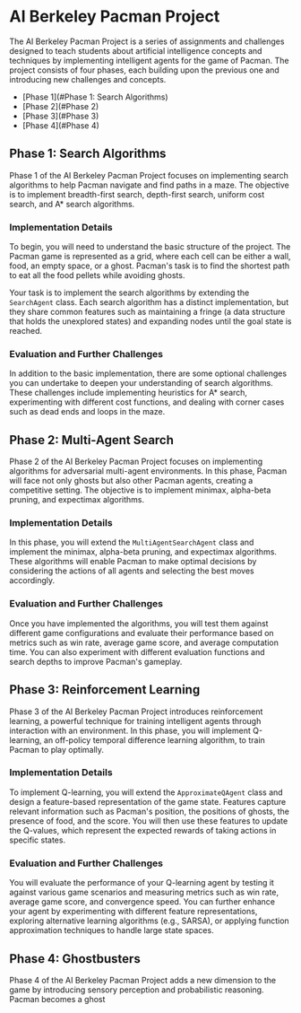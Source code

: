 # AI Berkeley Pacman Project

The AI Berkeley Pacman Project is a series of assignments and challenges designed to teach students about artificial intelligence concepts and techniques by implementing intelligent agents for the game of Pacman. The project consists of four phases, each building upon the previous one and introducing new challenges and concepts.

- [Phase 1](#Phase 1: Search Algorithms)
- [Phase 2](#Phase 2)
- [Phase 3](#Phase 3)
- [Phase 4](#Phase 4)


## Phase 1: Search Algorithms

Phase 1 of the AI Berkeley Pacman Project focuses on implementing search algorithms to help Pacman navigate and find paths in a maze. The objective is to implement breadth-first search, depth-first search, uniform cost search, and A* search algorithms.

### Implementation Details

To begin, you will need to understand the basic structure of the project. The Pacman game is represented as a grid, where each cell can be either a wall, food, an empty space, or a ghost. Pacman's task is to find the shortest path to eat all the food pellets while avoiding ghosts.

Your task is to implement the search algorithms by extending the `SearchAgent` class. Each search algorithm has a distinct implementation, but they share common features such as maintaining a fringe (a data structure that holds the unexplored states) and expanding nodes until the goal state is reached.

### Evaluation and Further Challenges

In addition to the basic implementation, there are some optional challenges you can undertake to deepen your understanding of search algorithms. These challenges include implementing heuristics for A* search, experimenting with different cost functions, and dealing with corner cases such as dead ends and loops in the maze.

## Phase 2: Multi-Agent Search

Phase 2 of the AI Berkeley Pacman Project focuses on implementing algorithms for adversarial multi-agent environments. In this phase, Pacman will face not only ghosts but also other Pacman agents, creating a competitive setting. The objective is to implement minimax, alpha-beta pruning, and expectimax algorithms.

### Implementation Details

In this phase, you will extend the `MultiAgentSearchAgent` class and implement the minimax, alpha-beta pruning, and expectimax algorithms. These algorithms will enable Pacman to make optimal decisions by considering the actions of all agents and selecting the best moves accordingly.

### Evaluation and Further Challenges

Once you have implemented the algorithms, you will test them against different game configurations and evaluate their performance based on metrics such as win rate, average game score, and average computation time. You can also experiment with different evaluation functions and search depths to improve Pacman's gameplay.

## Phase 3: Reinforcement Learning

Phase 3 of the AI Berkeley Pacman Project introduces reinforcement learning, a powerful technique for training intelligent agents through interaction with an environment. In this phase, you will implement Q-learning, an off-policy temporal difference learning algorithm, to train Pacman to play optimally.

### Implementation Details

To implement Q-learning, you will extend the `ApproximateQAgent` class and design a feature-based representation of the game state. Features capture relevant information such as Pacman's position, the positions of ghosts, the presence of food, and the score. You will then use these features to update the Q-values, which represent the expected rewards of taking actions in specific states.

### Evaluation and Further Challenges

You will evaluate the performance of your Q-learning agent by testing it against various game scenarios and measuring metrics such as win rate, average game score, and convergence speed. You can further enhance your agent by experimenting with different feature representations, exploring alternative learning algorithms (e.g., SARSA), or applying function approximation techniques to handle large state spaces.

## Phase 4: Ghostbusters

Phase 4 of the AI Berkeley Pacman Project adds a new dimension to the game by introducing sensory perception and probabilistic reasoning. Pacman becomes a ghost
